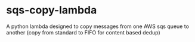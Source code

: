 # sqs-copy-lambda
A python lambda designed to copy messages from one AWS sqs queue to another (copy from standard to FIFO for content based dedup)
